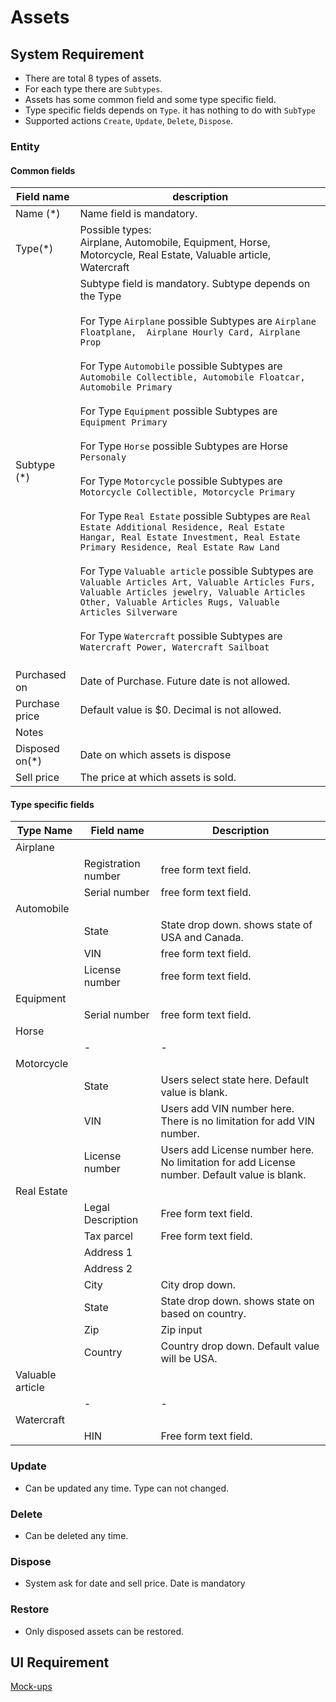 # Assets

## System Requirement

- There are total 8 types of assets.
- For each type there are `Subtypes`. 
- Assets has some common field and some type specific field.
- Type specific fields depends on `Type`. it has nothing to do with `SubType`
- Supported actions `Create`, `Update`, `Delete`, `Dispose`.

### Entity

#### Common fields

| Field name     | description                                                  |
| -------------- | ------------------------------------------------------------ |
| Name (*)       | Name field is mandatory.                                     |
| Type(*)        | Possible types:<br />Airplane, Automobile, Equipment, Horse, Motorcycle, Real Estate, Valuable article, Watercraft |
| Subtype (*)    | Subtype field is mandatory. Subtype depends on the Type<br /><br />For Type `Airplane` possible Subtypes are `Airplane Floatplane,  Airplane Hourly Card, Airplane Prop`<br /><br />For Type `Automobile` possible Subtypes are `Automobile Collectible, Automobile Floatcar, Automobile Primary`<br /><br />For Type `Equipment` possible Subtypes are `Equipment Primary`<br /><br />For Type `Horse` possible Subtypes are Horse `Personaly`<br /><br />For Type `Motorcycle` possible Subtypes are `Motorcycle Collectible, Motorcycle Primary`<br /><br />For Type `Real Estate` possible Subtypes are `Real Estate Additional Residence, Real Estate Hangar, Real Estate Investment, Real Estate Primary Residence, Real Estate Raw Land`<br /><br />For Type `Valuable article` possible Subtypes are `Valuable Articles Art, Valuable Articles Furs, Valuable Articles jewelry, Valuable Articles Other, Valuable Articles Rugs, Valuable Articles Silverware`<br /><br />For Type `Watercraft` possible Subtypes are `Watercraft Power, Watercraft Sailboat`<br /><br /> |
| Purchased on   | Date of Purchase. Future date is not allowed.                |
| Purchase price | Default value is $0. Decimal is not allowed.                 |
| Notes          |                                                              |
| Disposed on(*) | Date on which assets is dispose                              |
| Sell price     | The price at which assets is sold.                           |

#### Type specific fields

| Type Name        | Field name          | Description                                                  |
| ---------------- | ------------------- | ------------------------------------------------------------ |
| Airplane         |                     |                                                              |
|                  | Registration number | free form text field.                                        |
|                  | Serial number       | free form text field.                                        |
| Automobile       |                     |                                                              |
|                  | State               | State drop down. shows state of USA and Canada.              |
|                  | VIN                 | free form text field.                                        |
|                  | License number      | free form text field.                                        |
| Equipment        |                     |                                                              |
|                  | Serial number       | free form text field.                                        |
| Horse            |                     |                                                              |
|                  | -                   | -                                                            |
| Motorcycle       |                     |                                                              |
|                  | State               | Users select state here. Default value is blank.             |
|                  | VIN                 | Users add VIN number here. There is no limitation for add VIN number. |
|                  | License number      | Users add License number here. No limitation for add License number. Default value is blank. |
| Real Estate      |                     |                                                              |
|                  | Legal Description   | Free form text field.                                        |
|                  | Tax parcel          | Free form text field.                                        |
|                  | Address 1           |                                                              |
|                  | Address 2           |                                                              |
|                  | City                | City drop down.                                              |
|                  | State               | State drop down. shows state on based on country.            |
|                  | Zip                 | Zip input                                                    |
|                  | Country             | Country drop down. Default value will be USA.                |
| Valuable article |                     |                                                              |
|                  | -                   | -                                                            |
| Watercraft       |                     |                                                              |
|                  | HIN                 | Free form text field.                                        |

### Update 

- Can be updated any time. Type can not changed.

### Delete

- Can be deleted any time.

### Dispose

- System ask for date and sell price. Date is mandatory

### Restore 

- Only disposed assets can be restored.

## UI Requirement

[Mock-ups](https://drive.google.com/open?id=17hgzYyR3NWIYaOFdAuQbItLxX79S4b2H) 

